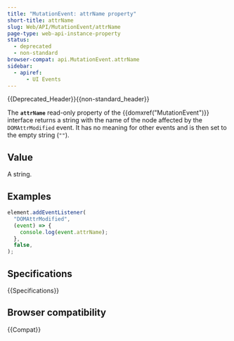 ```yaml
---
title: "MutationEvent: attrName property"
short-title: attrName
slug: Web/API/MutationEvent/attrName
page-type: web-api-instance-property
status:
  - deprecated
  - non-standard
browser-compat: api.MutationEvent.attrName
sidebar:
  - apiref:
      - UI Events
---
```


{{Deprecated_Header}}{{non-standard_header}}

The **`attrName`** read-only property of the {{domxref("MutationEvent")}} interface returns a string with the name of the node affected by the `DOMAttrModified` event. It has no meaning for other events and is then set to the empty string (`""`).

## Value

A string.

## Examples

```js
element.addEventListener(
  "DOMAttrModified",
  (event) => {
    console.log(event.attrName);
  },
  false,
);
```

## Specifications

{{Specifications}}

## Browser compatibility

{{Compat}}
